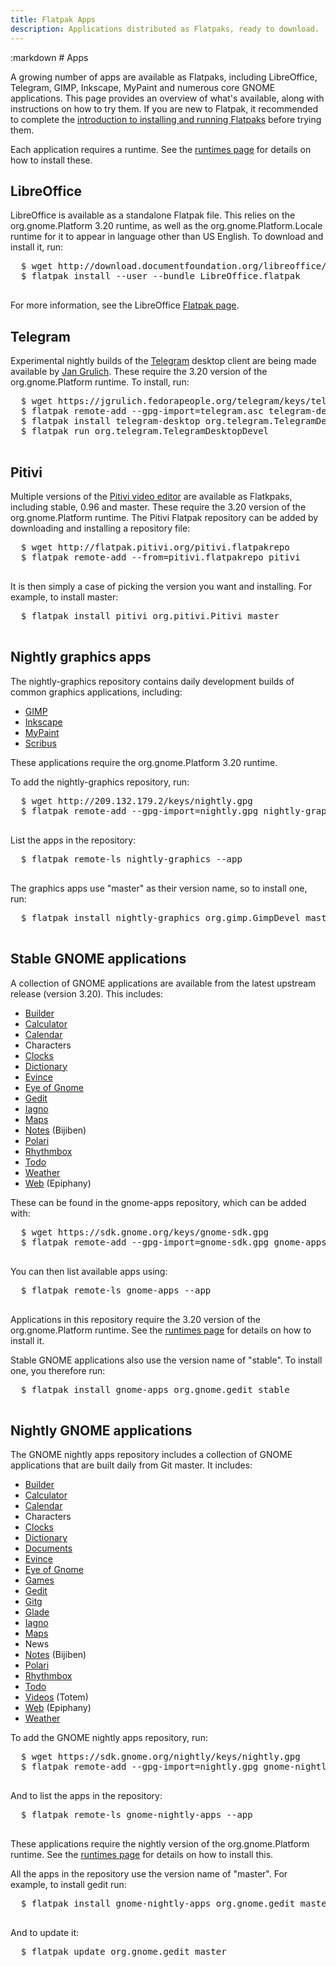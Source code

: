 ```yaml
---
title: Flatpak Apps
description: Applications distributed as Flatpaks, ready to download.
---
```

<section class=""><div class="container"><div class="row"><div class="col-lg-10 col-lg-offset-1">
:markdown
  # Apps

  A growing number of apps are available as Flatpaks, including LibreOffice, Telegram, GIMP, Inkscape, MyPaint and numerous core GNOME applications. This page provides an overview of what's available, along with instructions on how to try them. If you are new to Flatpak, it recommended to complete the [introduction to installing and running Flatpaks](index.html#users) before trying them.

  Each application requires a runtime. See the [runtimes page](runtimes.html) for details on how to install these.

  ## <a name="libreoffice"></a>LibreOffice

  LibreOffice is available as a standalone Flatpak file. This relies on the org.gnome.Platform 3.20 runtime, as well as the org.gnome.Platform.Locale runtime for it to appear in language other than US English. To download and install it, run:

  <pre>
  <span class="unselectable">$ </span>wget http://download.documentfoundation.org/libreoffice/flatpak/latest/LibreOffice.flatpak
  <span class="unselectable">$ </span>flatpak install --user --bundle LibreOffice.flatpak
  </pre>

  For more information, see the LibreOffice [Flatpak page](http://www.libreoffice.org/download/flatpak/).

  ## <a name="telegram"></a>Telegram

  Experimental nightly builds of the [Telegram](https://telegram.org/) desktop client are being made available by [Jan Grulich](http://www.jgrulich.cz/). These require the 3.20 version of the org.gnome.Platform runtime. To install, run:

  <pre>
  <span class="unselectable">$ </span>wget https://jgrulich.fedorapeople.org/telegram/keys/telegram.asc
  <span class="unselectable">$ </span>flatpak remote-add --gpg-import=telegram.asc telegram-desktop https://jgrulich.fedorapeople.org/telegram/repo/
  <span class="unselectable">$ </span>flatpak install telegram-desktop org.telegram.TelegramDesktopDevel
  <span class="unselectable">$ </span>flatpak run org.telegram.TelegramDesktopDevel
  </pre>

  ## <a name="pitivi"></a>Pitivi

  Multiple versions of the [Pitivi video editor](http://www.pitivi.org/) are available as Flatkpaks, including stable, 0.96 and master. These require the 3.20 version of the org.gnome.Platform runtime. The Pitivi Flatpak repository can be added by downloading and installing a repository file:

  <pre>
  <span class="unselectable">$ </span>wget http://flatpak.pitivi.org/pitivi.flatpakrepo
  <span class="unselectable">$ </span>flatpak remote-add --from=pitivi.flatpakrepo pitivi
  </pre>

  It is then simply a case of picking the version you want and installing. For example, to install master:

  <pre>
  <span class="unselectable">$ </span>flatpak install pitivi org.pitivi.Pitivi master
  </pre>
  
  ## <a name="nightly-graphics"></a>Nightly graphics apps

  The nightly-graphics repository contains daily development builds of common graphics applications, including:

  * [GIMP](http://gimp.org)
  * [Inkscape](http://inkscape.org)
  * [MyPaint](http://mypaint.org)
  * [Scribus](https://www.scribus.net/)

  These applications require the org.gnome.Platform 3.20 runtime.
  
  To add the nightly-graphics repository, run:

  <pre>
  <span class="unselectable">$ </span>wget http://209.132.179.2/keys/nightly.gpg
  <span class="unselectable">$ </span>flatpak remote-add --gpg-import=nightly.gpg nightly-graphics http://209.132.179.2/repo/
  </pre>

  List the apps in the repository:

  <pre>
  <span class="unselectable">$ </span>flatpak remote-ls nightly-graphics --app
  </pre>

  The graphics apps use "master" as their version name, so to install one, run:

  <pre>
  <span class="unselectable">$ </span>flatpak install nightly-graphics org.gimp.GimpDevel master
  </pre>

  ## <a name="stable-gnome"></a>Stable GNOME applications

  A collection of GNOME applications are available from the latest upstream release (version 3.20). This includes:

  * [Builder](https://wiki.gnome.org/Apps/Builder)
  * [Calculator](https://wiki.gnome.org/Apps/Calculator)
  * [Calendar](https://wiki.gnome.org/Apps/Calendar)
  * Characters
  * [Clocks](https://wiki.gnome.org/Apps/Clocks)
  * [Dictionary](https://wiki.gnome.org/Apps/Dictionary)
  * [Evince](https://wiki.gnome.org/Apps/Evince)
  * [Eye of Gnome](https://wiki.gnome.org/Apps/EyeOfGnome)
  * [Gedit](https://wiki.gnome.org/Apps/Gedit)
  * [Iagno](https://wiki.gnome.org/Apps/Iagno)
  * [Maps](https://wiki.gnome.org/Apps/Maps)
  * [Notes](https://wiki.gnome.org/Apps/Bijiben) (Bijiben)
  * [Polari](https://wiki.gnome.org/Apps/Polari)
  * [Rhythmbox](https://wiki.gnome.org/Apps/Rhythmbox)
  * [Todo](https://wiki.gnome.org/Apps/Todo)
  * [Weather](https://wiki.gnome.org/Apps/Weather)
  * [Web](https://wiki.gnome.org/Apps/Epiphany) (Epiphany)

  These can be found in the gnome-apps repository, which can be added with:

  <pre>
  <span class="unselectable">$ </span>wget https://sdk.gnome.org/keys/gnome-sdk.gpg
  <span class="unselectable">$ </span>flatpak remote-add --gpg-import=gnome-sdk.gpg gnome-apps https://sdk.gnome.org/repo-apps/
  </pre>

  You can then list available apps using:

  <pre>
  <span class="unselectable">$ </span>flatpak remote-ls gnome-apps --app
  </pre>

  Applications in this repository require the 3.20 version of the org.gnome.Platform runtime. See the [runtimes page](runtimes.html) for details on how to install it.

  Stable GNOME applications also use the version name of "stable". To install one, you therefore run:

  <pre>
  <span class="unselectable">$ </span>flatpak install gnome-apps org.gnome.gedit stable
  </pre>

  ## <a name="nightly-gnome"></a>Nightly GNOME applications

  The GNOME nightly apps repository includes a collection of GNOME applications that are built daily from Git master. It includes:

  * [Builder](https://wiki.gnome.org/Apps/Builder)
  * [Calculator](https://wiki.gnome.org/Apps/Calculator)
  * [Calendar](https://wiki.gnome.org/Apps/Calendar)
  * Characters
  * [Clocks](https://wiki.gnome.org/Apps/Clocks)
  * [Dictionary](https://wiki.gnome.org/Apps/Dictionary)
  * [Documents](https://wiki.gnome.org/Apps/Documents)
  * [Evince](https://wiki.gnome.org/Apps/Evince)
  * [Eye of Gnome](https://wiki.gnome.org/Apps/EyeOfGnome)
  * [Games](https://wiki.gnome.org/Apps/Games)
  * [Gedit](https://wiki.gnome.org/Apps/Gedit)
  * [Gitg](https://wiki.gnome.org/Apps/Gitg)
  * [Glade](https://wiki.gnome.org/Apps/Glade)
  * [Iagno](https://wiki.gnome.org/Apps/Iagno)
  * [Maps](https://wiki.gnome.org/Apps/Maps)
  * News
  * [Notes](https://wiki.gnome.org/Apps/Bijiben) (Bijiben)
  * [Polari](https://wiki.gnome.org/Apps/Polari)
  * [Rhythmbox](https://wiki.gnome.org/Apps/Rhythmbox)
  * [Todo](https://wiki.gnome.org/Apps/Todo)
  * [Videos](https://wiki.gnome.org/Apps/Totem) (Totem)
  * [Web](https://wiki.gnome.org/Apps/Epiphany) (Epiphany)
  * [Weather](https://wiki.gnome.org/Apps/Weather)

  To add the GNOME nightly apps repository, run:

  <pre>
  <span class="unselectable">$ </span>wget https://sdk.gnome.org/nightly/keys/nightly.gpg
  <span class="unselectable">$ </span>flatpak remote-add --gpg-import=nightly.gpg gnome-nightly-apps https://sdk.gnome.org/nightly/repo-apps/
  </pre>

  And to list the apps in the repository:

  <pre>
  <span class="unselectable">$ </span>flatpak remote-ls gnome-nightly-apps --app
  </pre>

  These applications require the nightly version of the org.gnome.Platform runtime. See the [runtimes page](runtimes.html) for details on how to install this.
  
  All the apps in the repository use the version name of "master". For example, to install gedit run:

  <pre>
  <span class="unselectable">$ </span>flatpak install gnome-nightly-apps org.gnome.gedit master
  </pre>

  And to update it:

  <pre>
  <span class="unselectable">$ </span>flatpak update org.gnome.gedit master
  </pre>



</div></div></div></section>
